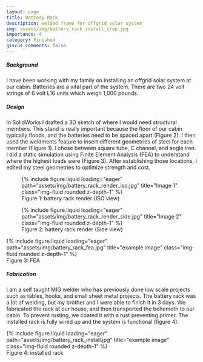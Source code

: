 ```yaml
---
layout: page
title: Battery Rack
description: welded frame for offgrid solar system
img: assets/img/battery_rack_install_crop.jpg
importance: 4
category: Finished
giscus_comments: false
---
```


<div class="row">
    <div class="col-12">
        <h5><strong>Background</strong></h5>
    </div>
</div>

I have been working with my family on installing an offgrid solar system at our cabin. Batteries are a vital part of the system.  There are two 24 volt strings of 6 volt L16 units which weigh 1,000 pounds. 

<div class="row">
    <div class="col-12">
        <h5><strong>Design</strong></h5>
    </div>
</div>

In SolidWorks I drafted a 3D sketch of where I would need structural members. This stand is really important because the floor of our cabin typically floods, and the batteries need to be spaced apart (Figure 2).  I then used the weldments feature to insert different geometries of steel for each member (Figure 1). I chose between square tube, C channel, and angle iron. I did a static simulation using Finite Element Analysis (FEA) to understand where the highest loads were (Figure 3).  After establishing those locations, I edited my steel geometries to optimize strength and cost. 

<div class="row justify-content-center">
    <div class="col-sm-6 text-center">
        <figure class="figure">
            {% include figure.liquid loading="eager" path="assets/img/battery_rack_render_iso.jpg" title="Image 1" class="img-fluid rounded z-depth-1" %}
            <div class="caption">Figure 1: battery rack render (ISO view)</div>
        </figure>
    </div>
    <div class="col-sm-6 text-center">
        <figure class="figure">
            {% include figure.liquid loading="eager" path="assets/img/battery_rack_render_side.jpg" title="Image 2" class="img-fluid rounded z-depth-1" %}
            <div class="caption">Figure 2: battery rack render (Side view)</div>
        </figure>
    </div>
</div>

<div class="row">
    <div class="col-sm mt-3 mt-md-0">
        {% include figure.liquid loading="eager" path="assets/img/battery_rack_fea.jpg" title="example image" class="img-fluid rounded z-depth-1" %}
    </div>
</div>
<div class="caption">
    Figure 3: FEA
</div>

<div class="row">
    <div class="col-12">
        <h5><strong>Fabrication</strong></h5>
    </div>
</div>

I am a self taught MIG welder who has previously done low scale projects such as tables, hooks, and small sheet metal projects. The battery rack was a lot of welding, but my brother and I were able to finish it in 3 days. We fabricated the rack at our house, and then transported the behemoth to our cabin. To prevent rusting, we coated it with a rust preventing primer. The installed rack is fully wired up and the system is functional (figure 4).

<div class="row">
    <div class="col-sm mt-3 mt-md-0">
        {% include figure.liquid loading="eager" path="assets/img/battery_rack_install.jpg" title="example image" class="img-fluid rounded z-depth-1" %}
    </div>
</div>
<div class="caption">
    Figure 4: installed rack
</div>

